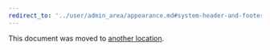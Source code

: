 ```yaml
---
redirect_to: '../user/admin_area/appearance.md#system-header-and-footer-messages'
---
```


This document was moved to [another location](../user/admin_area/appearance.md#system-header-and-footer-messages).
